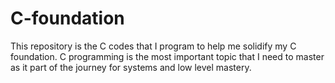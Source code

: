 # C-foundation
This repository is the C codes that I program to help me solidify my C foundation. C programming is the most important topic that I need to master as it part of the journey for systems and low level mastery.
